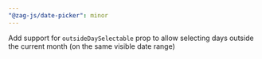```yaml
---
"@zag-js/date-picker": minor
---
```


Add support for `outsideDaySelectable` prop to allow selecting days outside the current month (on the same visible date
range)
